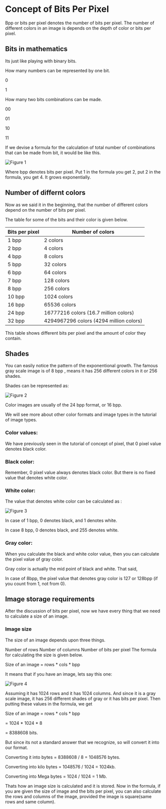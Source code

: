 # Concept of Bits Per Pixel

Bpp or bits per pixel denotes the number of bits per pixel. The number of different colors in an image is depends on the depth of color or bits per pixel.

## Bits in mathematics

Its just like playing with binary bits.

How many numbers can be represented by one bit.

0

1

How many two bits combinations can be made.

00

01

10

11

If we devise a formula for the calculation of total number of combinations that can be made from bit, it would be like this.

![Figure 1](https://github.com/lacie-life/Image-Processing/blob/master/Theory/DIP/11-Concept-of-Bits-Per-Pixel/bitsperpixels.jpg?raw=true)

Where bpp denotes bits per pixel. Put 1 in the formula you get 2, put 2 in the formula, you get 4. It grows exponentially.

## Number of differnt colors

Now as we said it in the beginning, that the number of different colors depend on the number of bits per pixel.

The table for some of the bits and their color is given below.

|Bits per pixel|Number of colors|
|-------------|-----------------|
|1 bpp|2 colors|
|2 bpp|4 colors|
|4 bpp|8 colors|
|5 bpp|32 colors|
|6 bpp|64 colors|
|7 bpp|128 colors|
|8 bpp|256 colors|
|10 bpp|1024 colors|
|16 bpp|65536 colors|
|24 bpp|16777216 colors (16.7 million colors)|
|32 bpp|4294967296 colors (4294 million colors)|

This table shows different bits per pixel and the amount of color they contain.

## Shades

You can easily notice the pattern of the exponentional growth. The famous gray scale image is of 8 bpp , means it has 256 different colors in it or 256 shades.

Shades can be represented as:

![Figure 2](https://github.com/lacie-life/Image-Processing/blob/master/Theory/DIP/11-Concept-of-Bits-Per-Pixel/shades.jpg?raw=true)

Color images are usually of the 24 bpp format, or 16 bpp.

We will see more about other color formats and image types in the tutorial of image types.

### Color values:
We have previously seen in the tutorial of concept of pixel, that 0 pixel value denotes black color.

### Black color:
Remember, 0 pixel value always denotes black color. But there is no fixed value that denotes white color.

### White color:
The value that denotes white color can be calculated as :

![Figure 3](https://github.com/lacie-life/Image-Processing/blob/master/Theory/DIP/11-Concept-of-Bits-Per-Pixel/white_color.jpg?raw=true)

In case of 1 bpp, 0 denotes black, and 1 denotes white.

In case 8 bpp, 0 denotes black, and 255 denotes white.

### Gray color:
When you calculate the black and white color value, then you can calculate the pixel value of gray color.

Gray color is actually the mid point of black and white. That said,

In case of 8bpp, the pixel value that denotes gray color is 127 or 128bpp (if you count from 1, not from 0).

## Image storage requirements

After the discussion of bits per pixel, now we have every thing that we need to calculate a size of an image.

### Image size
The size of an image depends upon three things.

Number of rows
Number of columns
Number of bits per pixel
The formula for calculating the size is given below.

Size of an image = rows * cols * bpp

It means that if you have an image, lets say this one:

![Figure 4](https://github.com/lacie-life/Image-Processing/blob/master/Theory/DIP/11-Concept-of-Bits-Per-Pixel/einstein.jpg?raw=true)

Assuming it has 1024 rows and it has 1024 columns. And since it is a gray scale image, it has 256 different shades of gray or it has bits per pixel. Then putting these values in the formula, we get

Size of an image = rows * cols * bpp

= 1024 * 1024 * 8

= 8388608 bits.

But since its not a standard answer that we recognize, so will convert it into our format.

Converting it into bytes = 8388608 / 8 = 1048576 bytes.

Converting into kilo bytes = 1048576 / 1024 = 1024kb.

Converting into Mega bytes = 1024 / 1024 = 1 Mb.

Thats how an image size is calculated and it is stored. Now in the formula, if you are given the size of image and the bits per pixel, you can also calculate the rows and columns of the image, provided the image is square(same rows and same column).